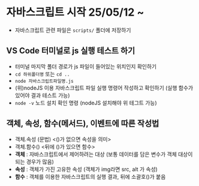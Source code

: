 # 자바스크립트 시작 25/05/12 ~ 
* 자바스크립트 관련 파일은 `scripts/` 폴더에 저장하기
## VS Code 터미널로 js 실행 테스트 하기
* 터미널 마지막 폴더 경로가 js 파일이 들어있는 위치인지 확인하기
* `cd 하위폴더명` 또는 `cd .. ` 
* `node 자바스크립트파일명.js` 
* (위)nodeJS 이용 자바스크립트 파일 실행 명령어 작성하고 확인하기
(실행 함수가 있어야 결과 테스트 가능)
* `node -v` 노드 설치 확인 명령 (nodeJS 설치해야 위 테그트 가능)
## 객체, 속성, 함수(메서드), 이벤트에 따른 작성법
* 객체.속성 (문법) <()가 없으면 속성을 의미>
* 객체.함수()  <뒤에 ()가 있으면 함수>
* **객체** : 자바스크립트에서 제어하려는 대상 (보통 데이터를 담은 변수가 객체 대상이 되는 경우가 많음) 
* **속성** : 객체가 가진 고유한 속성 (객체가  img라면 src, alt 가 속성)
* **함수** : 객체를 이용한 자바스크립트의 실행 결과, 뒤에 소괄호()가 붙음